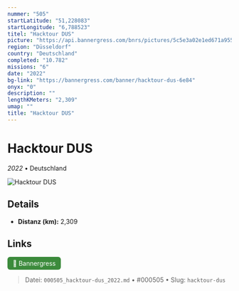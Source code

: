 ```yaml
---
nummer: "505"
startLatitude: "51,228083"
startLongitude: "6,788523"
titel: "Hacktour DUS"
picture: "https://api.bannergress.com/bnrs/pictures/5c5e3a02e1ed671a95579d74899d76ff"
region: "Düsseldorf"
country: "Deutschland"
completed: "10.782"
missions: "6"
date: "2022"
bg-link: "https://bannergress.com/banner/hacktour-dus-6e84"
onyx: "0"
description: ""
lengthKMeters: "2,309"
umap: ""
title: "Hacktour DUS"
---
```

# Hacktour DUS

*2022* • Deutschland

![Hacktour DUS](https://api.bannergress.com/bnrs/pictures/5c5e3a02e1ed671a95579d74899d76ff)

## Details
- **Distanz (km):** 2,309






## Links
<div style="margin-top: 0.5em;">
<a href="https://bannergress.com/banner/hacktour-dus-6e84" target="_blank" style="display:inline-block;margin-right:8px;padding:6px 12px;background-color:#3c8b3c;color:white;text-decoration:none;border-radius:6px;">🔗 Bannergress</a>

</div>


> Datei: `000505_hacktour-dus_2022.md` • #000505 • Slug: `hacktour-dus`
